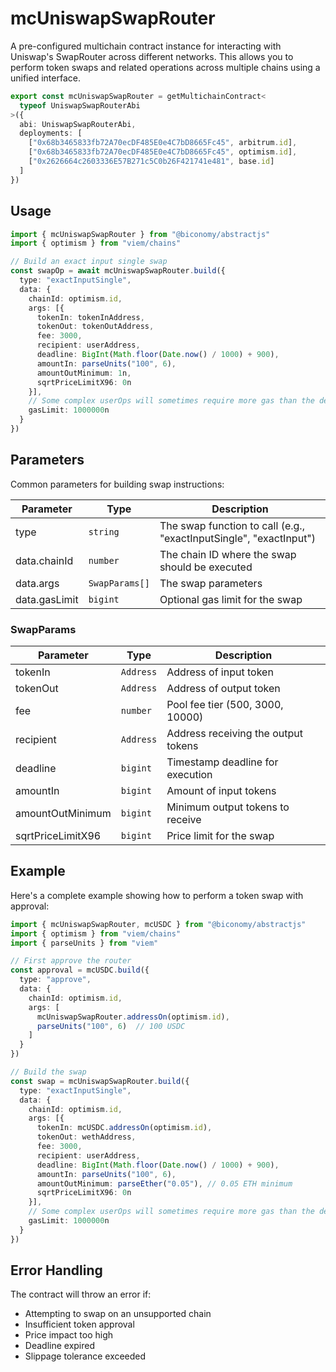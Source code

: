  # mcUniswapSwapRouter

A pre-configured multichain contract instance for interacting with Uniswap's SwapRouter across different networks. This allows you to perform token swaps and related operations across multiple chains using a unified interface.

```typescript
export const mcUniswapSwapRouter = getMultichainContract<
  typeof UniswapSwapRouterAbi
>({
  abi: UniswapSwapRouterAbi,
  deployments: [
    ["0x68b3465833fb72A70ecDF485E0e4C7bD8665Fc45", arbitrum.id],
    ["0x68b3465833fb72A70ecDF485E0e4C7bD8665Fc45", optimism.id],
    ["0x2626664c2603336E57B271c5C0b26F421741e481", base.id]
  ]
})
``` 

## Usage

```typescript
import { mcUniswapSwapRouter } from "@biconomy/abstractjs"
import { optimism } from "viem/chains"

// Build an exact input single swap
const swapOp = await mcUniswapSwapRouter.build({
  type: "exactInputSingle",
  data: {
    chainId: optimism.id,
    args: [{
      tokenIn: tokenInAddress,
      tokenOut: tokenOutAddress,
      fee: 3000,
      recipient: userAddress,
      deadline: BigInt(Math.floor(Date.now() / 1000) + 900),
      amountIn: parseUnits("100", 6),
      amountOutMinimum: 1n,
      sqrtPriceLimitX96: 0n
    }],
    // Some complex userOps will sometimes require more gas than the default. All surpluses are returned to the users smart account in native token
    gasLimit: 1000000n
  }
})
```

## Parameters

Common parameters for building swap instructions:

| Parameter | Type | Description |
|-----------|------|-------------|
| type | `string` | The swap function to call (e.g., "exactInputSingle", "exactInput") |
| data.chainId | `number` | The chain ID where the swap should be executed |
| data.args | `SwapParams[]` | The swap parameters |
| data.gasLimit | `bigint` | Optional gas limit for the swap |

### SwapParams

| Parameter | Type | Description |
|-----------|------|-------------|
| tokenIn | `Address` | Address of input token |
| tokenOut | `Address` | Address of output token |
| fee | `number` | Pool fee tier (500, 3000, 10000) |
| recipient | `Address` | Address receiving the output tokens |
| deadline | `bigint` | Timestamp deadline for execution |
| amountIn | `bigint` | Amount of input tokens |
| amountOutMinimum | `bigint` | Minimum output tokens to receive |
| sqrtPriceLimitX96 | `bigint` | Price limit for the swap |

## Example

Here's a complete example showing how to perform a token swap with approval:

```typescript
import { mcUniswapSwapRouter, mcUSDC } from "@biconomy/abstractjs"
import { optimism } from "viem/chains"
import { parseUnits } from "viem"

// First approve the router
const approval = mcUSDC.build({
  type: "approve",
  data: {
    chainId: optimism.id,
    args: [
      mcUniswapSwapRouter.addressOn(optimism.id),
      parseUnits("100", 6)  // 100 USDC
    ]
  }
})

// Build the swap
const swap = mcUniswapSwapRouter.build({
  type: "exactInputSingle",
  data: {
    chainId: optimism.id,
    args: [{
      tokenIn: mcUSDC.addressOn(optimism.id),
      tokenOut: wethAddress,
      fee: 3000,
      recipient: userAddress,
      deadline: BigInt(Math.floor(Date.now() / 1000) + 900),
      amountIn: parseUnits("100", 6),
      amountOutMinimum: parseEther("0.05"), // 0.05 ETH minimum
      sqrtPriceLimitX96: 0n
    }],
    // Some complex userOps will sometimes require more gas than the default. All surpluses are returned to the users smart account in native token
    gasLimit: 1000000n
  }
})

```

## Error Handling

The contract will throw an error if:
- Attempting to swap on an unsupported chain
- Insufficient token approval
- Price impact too high
- Deadline expired
- Slippage tolerance exceeded